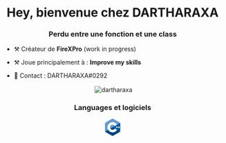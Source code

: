 <h1 align='center'>Hey, bienvenue chez DARTHARAXA </h1>

<h3 align='center'>Perdu entre une fonction et une class</h3>

- ⚒️ Créateur de **FireXPro** (work in progress)

- ⚒️ Joue principalement à : **Improve my skills**

- 📨 Contact : DARTHARAXA#0292


<p align='center'>&nbsp;<img align="center" src="https://github-readme-stats.vercel.app/api?username=DARTHARAXA&&show_icons=true&locale=fr" alt="dartharaxa" /></p>


<h3 align='center'>Languages et logiciels</h3>
<p align='center'>
<img align='center' src="https://raw.githubusercontent.com/devicons/devicon/master/icons/cplusplus/cplusplus-original.svg" alt="cplusplus" width="40" height="40"/>
</p>